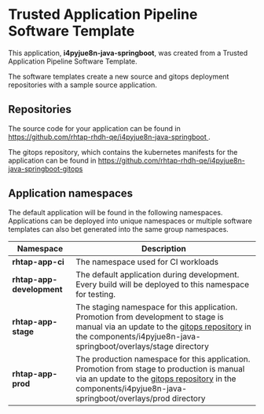 # Trusted Application Pipeline Software Template

This application, **i4pyjue8n-java-springboot**, was created from a Trusted Application Pipeline Software Template.

The software templates create a new source and gitops deployment repositories with a sample source application. 

## Repositories

The source code for your application can be found in [https://github.com/rhtap-rhdh-qe/i4pyjue8n-java-springboot ](https://github.com/rhtap-rhdh-qe/i4pyjue8n-java-springboot ).
 
The gitops repository, which contains the kubernetes manifests for the application can be found in 
[https://github.com/rhtap-rhdh-qe/i4pyjue8n-java-springboot-gitops ](https://github.com/rhtap-rhdh-qe/i4pyjue8n-java-springboot-gitops ) 

## Application namespaces 

The default application will be found in the following namespaces. Applications can be deployed into unique namespaces or multiple software templates can also bet generated into the same group namespaces.  

|  Namespace   |  Description   |  
| -------- | -------- |
| **rhtap-app-ci** | The namespace used for CI workloads |
| **rhtap-app-development** | The default application during development. Every build will be deployed to this namespace for testing. |
| **rhtap-app-stage** | The staging namespace for this application. Promotion from development to stage is manual via an update to the [gitops repository](https://github.com/rhtap-rhdh-qe/i4pyjue8n-java-springboot-gitops ) in the components/i4pyjue8n-java-springboot/overlays/stage directory |
| **rhtap-app-prod** | The production namespace for this application. Promotion from stage to production is manual via an update to the [gitops repository](https://github.com/rhtap-rhdh-qe/i4pyjue8n-java-springboot-gitops ) in the components/i4pyjue8n-java-springboot/overlays/prod directory |